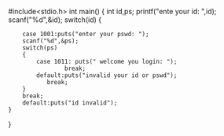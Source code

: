 #include<stdio.h>
int main()
{
	int id,ps;
	printf("ente your id: ",id);
	scanf("%d",&id);
	switch(id)
	{
	
		case 1001:puts("enter your pswd: ");
		scanf("%d",&ps);
		switch(ps)
		{
			case 1011: puts(" welcome you login: ");
					break;
            default:puts("invalid your id or pswd");
               break;
        }
        break;
        default:puts("id invalid");
	}
}
